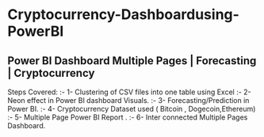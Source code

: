# Cryptocurrency-Dashboardusing-PowerBI
## Power BI Dashboard Multiple Pages | Forecasting | Cryptocurrency
Steps Covered:
:- 1- Clustering of CSV files into one table using Excel
:- 2- Neon effect in Power BI dashboard Visuals.
:- 3- Forecasting/Prediction in Power BI.
:- 4- Cryptocurrency Dataset used ( Bitcoin , Dogecoin,Ethereum)
:- 5- Multiple Page Power BI Report .
:- 6- Inter connected Multiple Pages Dashboard.

